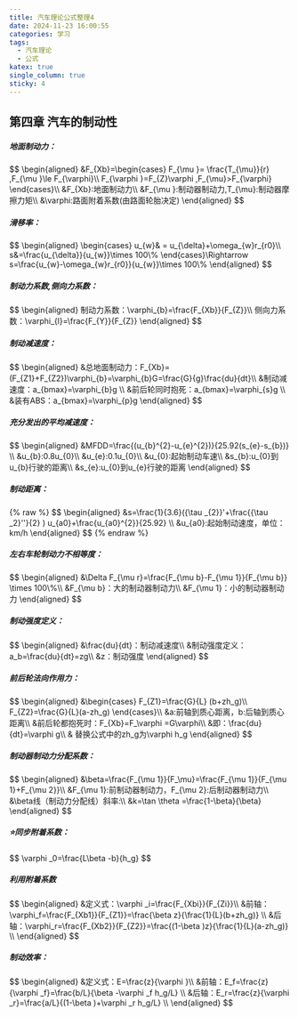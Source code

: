 ```yaml
---
title: 汽车理论公式整理4
date: 2024-11-23 16:00:55
categories: 学习
tags:
  - 汽车理论
  - 公式
katex: true
single_column: true
sticky: 4
---
```

## 第四章 汽车的制动性

<!--more-->

##### 地面制动力：
<div>
$$
\begin{aligned}
&F_{Xb}=\begin{cases}
 F_{\mu }= \frac{T_{\mu}}{r} ,F_{\mu }\le F_{\varphi}\\
 F_{\varphi }=F_{Z}\varphi ,F_{\mu}>F_{\varphi}
\end{cases}\\
&F_{Xb}:地面制动力\\
&F_{\mu }:制动器制动力,T_{\mu}:制动器摩擦力矩\\
&\varphi:路面附着系数(由路面轮胎决定)
\end{aligned}
$$
</div>

##### 滑移率：
<div>
$$
\begin{aligned}
\begin{cases}
 u_{w}& = u_{\delta}+\omega_{w}r_{r0}\\
s&=\frac{u_{\delta}}{u_{w}}\times 100\% 
\end{cases}\Rightarrow s=\frac{u_{w}-\omega_{w}r_{r0}}{u_{w}}\times 100\% 
\end{aligned}
$$
</div>

##### 制动力系数,侧向力系数：
<div>
$$
\begin{aligned}
制动力系数：\varphi_{b}=\frac{F_{Xb}}{F_{Z}}\\
侧向力系数：\varphi_{l}=\frac{F_{Y}}{F_{Z}}
\end{aligned}
$$
</div>

##### 制动减速度：
<div>
$$
\begin{aligned}
&总地面制动力：F_{Xb}=(F_{Z1}+F_{Z2})\varphi_{b}=\varphi_{b}G=\frac{G}{g}\frac{du}{dt}\\
&制动减速度：a_{bmax}=\varphi_{b}g \\
&前后轮同时抱死：a_{bmax}=\varphi_{s}g \\
&装有ABS：a_{bmax}=\varphi_{p}g
\end{aligned}
$$
</div>

##### 充分发出的平均减速度：
<div>
$$
\begin{aligned}
&MFDD=\frac{(u_{b}^{2}-u_{e}^{2})}{25.92(s_{e}-s_{b})} \\
&u_{b}:0.8u_{0}\\
&u_{e}:0.1u_{0}\\
&u_{0}:起始制动车速\\
&s_{b}:u_{0}到u_{b}行驶的距离\\
&s_{e}:u_{0}到u_{e}行驶的距离
\end{aligned}
$$
</div>

##### 制动距离：
<div>
{% raw %}
$$
\begin{aligned}
&s=\frac{1}{3.6}({\tau _{2}}'+\frac{{\tau _2}''}{2} ) u_{a0}+\frac{u_{a0}^{2}}{25.92} \\
&u_{a0}:起始制动速度，单位：km/h
\end{aligned}
$$
{% endraw %}
</div>

##### 左右车轮制动力不相等度：
<div>
$$
\begin{aligned}
&\Delta F_{\mu r}=\frac{F_{\mu b}-F_{\mu 1}}{F_{\mu b}} \times 100\%\\
&F_{\mu b}：大的制动器制动力\\
&F_{\mu 1}：小的制动器制动力
\end{aligned}
$$
</div>

##### 制动强度定义：
<div>
$$
\begin{aligned}
&\frac{du}{dt}：制动减速度\\
&制动强度定义：a_b=\frac{du}{dt}=zg\\
&z：制动强度 
\end{aligned}
$$
</div>

##### 前后轮法向作用力：
<div>
$$
\begin{aligned}
&\begin{cases}
F_{Z1}=\frac{G}{L} (b+zh_g)\\
F_{Z2}=\frac{G}{L}(a-zh_g)
\end{cases}\\
&a:前轴到质心距离，b:后轴到质心距离\\
&前后轮都抱死时：F_{Xb}=F_\varphi =G\varphi\\
&即：\frac{du}{dt}=\varphi g\\
& 替换公式中的zh_g为\varphi h_g 
\end{aligned}
$$
</div>

##### 制动器制动力分配系数：
<div>
$$
\begin{aligned}
&\beta=\frac{F_{\mu 1}}{F_\mu}=\frac{F_{\mu 1}}{F_{\mu 1}+F_{\mu 2}}\\
&F_{\mu 1}:前制动器制动力，F_{\mu 2}:后制动器制动力\\
&\beta线（制动力分配线）斜率:\\
&k=\tan \theta =\frac{1-\beta}{\beta} 
\end{aligned}
$$
</div>

##### ⭐同步附着系数：
<div>
$$
\varphi _0=\frac{L\beta -b}{h_g}
$$
</div>

##### 利用附着系数
<div>
$$
\begin{aligned}
&定义式：\varphi _i=\frac{F_{Xbi}}{F_{Zi}}\\
&前轴：\varphi_f=\frac{F_{Xb1}}{F_{Z1}}=\frac{\beta z}{\frac{1}{L}(b+zh_g)} \\
&后轴：\varphi_r=\frac{F_{Xb2}}{F_{Z2}}=\frac{(1-\beta )z}{\frac{1}{L}(a-zh_g)} \\
\end{aligned}
$$
</div>

##### 制动效率：
<div>
$$
\begin{aligned}
&定义式：E=\frac{z}{\varphi }\\
&前轴：E_f=\frac{z}{\varphi _f}=\frac{b/L}{\beta -\varphi _f h_g/L} \\
&后轴：E_r=\frac{z}{\varphi _r}=\frac{a/L}{(1-\beta )+\varphi _r h_g/L} \\
\end{aligned}
$$
</div>